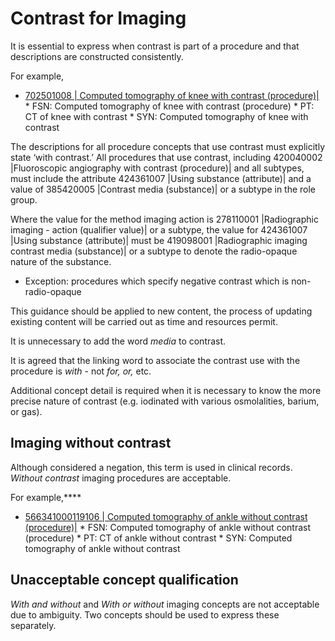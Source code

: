 # Contrast for Imaging

It is essential to express when contrast is part of a procedure and that descriptions are constructed consistently.

For example,

* [ 702501008 | Computed tomography of knee with contrast (procedure)|](http://snomed.info/id/702501008 "702501008 | Computed tomography of knee with contrast \(procedure\) |")
      * FSN: Computed tomography of knee with contrast (procedure) 
      * PT: CT of knee with contrast
      * SYN: Computed tomography of knee with contrast 

The descriptions for all procedure concepts that use contrast must explicitly state ‘with contrast.’ All procedures that use contrast, including 420040002 |Fluoroscopic angiography with contrast (procedure)| and all subtypes, must include the attribute 424361007 |Using substance (attribute)| and a value of 385420005 |Contrast media (substance)| or a subtype in the role group. 

Where the value for the method imaging action is 278110001 |Radiographic imaging - action (qualifier value)| or a subtype, the value for 424361007 |Using substance (attribute)| must be 419098001 |Radiographic imaging contrast media (substance)| or a subtype to denote the radio-opaque nature of the substance.

  * Exception: procedures which specify negative contrast which is non-radio-opaque

This guidance should be applied to new content, the process of updating existing content will be carried out as time and resources permit.

It is unnecessary to add the word _media_ to contrast.

It is agreed that the linking word to associate the contrast use with the procedure is  _with_ \- not _for,_ _or,_ etc.

Additional concept detail is required when it is necessary to know the more precise nature of contrast (e.g. iodinated with various osmolalities, barium, or gas).

## Imaging without contrast

Although considered a negation, this term is used in clinical records.  _Without contrast_ imaging procedures are acceptable.

For example,****

* [ 566341000119106 | Computed tomography of ankle without contrast (procedure)|](http://snomed.info/id/566341000119106 "566341000119106 | Computed tomography of ankle without contrast \(procedure\) |")
      * FSN: Computed tomography of ankle without contrast (procedure)
      * PT: CT of ankle without contrast
      * SYN: Computed tomography of ankle without contrast

## Unacceptable concept qualification

 _With and without_ and  _With or without_ imaging concepts are not acceptable due to ambiguity. Two concepts should be used to express these separately.
